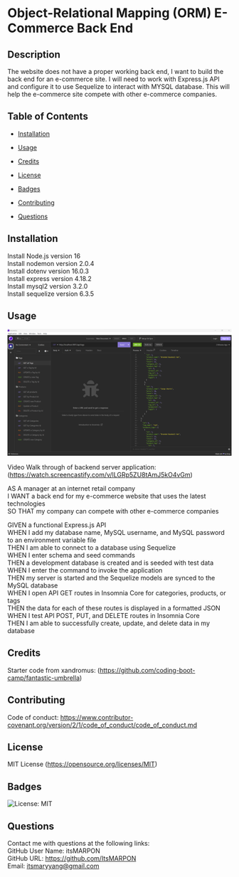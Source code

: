 # Object-Relational Mapping (ORM) E-Commerce Back End

## Description

The website does not have a proper working back end, I want to build the back end for an e-commerce site. I will need to work with Express.js API and configure it to use Sequelize to interact with MYSQL database. This will help the e-commerce site compete with other e-commerce companies.

## Table of Contents

- [Installation](#installation)

- [Usage](#usage)

- [Credits](#credits)

- [License](#license)

- [Badges](#badges)

- [Contributing](#contributing)

- [Questions](#questions)

## Installation <a name="installation"></a>

Install Node.js version 16 <br />
Install nodemon version 2.0.4<br />
Install dotenv version 16.0.3 <br />
Install express version 4.18.2 <br />
Install mysql2 version 3.2.0 <br />
Install sequelize version 6.3.5 <br />

## Usage <a name="usage"></a>

![Screenshot of Insomnia back end](./assets/images/module13-Insomnia1.png)
<br />

Video Walk through of backend server application: (https://watch.screencastify.com/v/lLGRp5ZU8tAmJ5kO4vGm)
<br/>


AS A manager at an internet retail company <br />
I WANT a back end for my e-commerce website that uses the latest technologies <br />
SO THAT my company can compete with other e-commerce companies <br />

GIVEN a functional Express.js API <br />
WHEN I add my database name, MySQL username, and MySQL password to an environment variable file <br />
THEN I am able to connect to a database using Sequelize <br />
WHEN I enter schema and seed commands <br />
THEN a development database is created and is seeded with test data <br />
WHEN I enter the command to invoke the application <br />
THEN my server is started and the Sequelize models are synced to the MySQL database <br />
WHEN I open API GET routes in Insomnia Core for categories, products, or tags <br />
THEN the data for each of these routes is displayed in a formatted JSON <br />
WHEN I test API POST, PUT, and DELETE routes in Insomnia Core <br />
THEN I am able to successfully create, update, and delete data in my database <br />

## Credits <a name="credits"></a>

Starter code from xandromus: (https://github.com/coding-boot-camp/fantastic-umbrella)

## Contributing <a name="contributing"></a>

Code of conduct: https://www.contributor-covenant.org/version/2/1/code_of_conduct/code_of_conduct.md

## License <a name="license"></a>

MIT License (https://opensource.org/licenses/MIT)

## Badges <a name="badges"></a>

![License: MIT](https://img.shields.io/badge/License-MIT-yellow.svg)

## Questions <a name="questions"></a>

Contact me with questions at the following links:
<br />
GitHub User Name: itsMARPON
<br />
GitHub URL: https://github.com/ItsMARPON
<br />
Email: itsmaryyang@gmail.com
